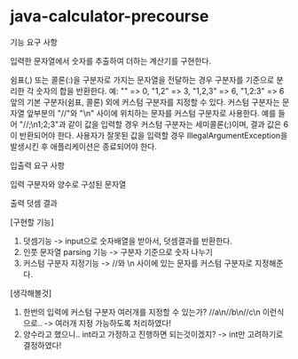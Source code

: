 # java-calculator-precourse

기능 요구 사항

입력한 문자열에서 숫자를 추출하여 더하는 계산기를 구현한다.

쉼표(,) 또는 콜론(:)을 구분자로 가지는 문자열을 전달하는 경우 구분자를 기준으로 분리한 각 숫자의 합을 반환한다.
예: "" => 0, "1,2" => 3, "1,2,3" => 6, "1,2:3" => 6
앞의 기본 구분자(쉼표, 콜론) 외에 커스텀 구분자를 지정할 수 있다. 커스텀 구분자는 문자열 앞부분의 "//"와 "\n" 사이에 위치하는 문자를 커스텀 구분자로 사용한다.
예를 들어 "//;\n1;2;3"과 같이 값을 입력할 경우 커스텀 구분자는 세미콜론(;)이며, 결과 값은 6이 반환되어야 한다.
사용자가 잘못된 값을 입력할 경우 IllegalArgumentException을 발생시킨 후 애플리케이션은 종료되어야 한다.


입출력 요구 사항

입력
구분자와 양수로 구성된 문자열

출력
덧셈 결과

[구현할 기능]
1. 덧셈기능 -> input으로 숫자배열을 받아서, 덧셈결과를 반환한다.
2. 인풋 문자열 parsing 기능 -> 구분자 기준으로 숫자 나누기
3. 커스텀 구분자 지정기능 -> //와 \n 사이에 있는 문자를 커스텀 구분자로 지정해준다.

[생각해볼것]
1. 한번의 입력에 커스텀 구분자 여러개를 지정할 수 있는가? //a\n//b\n//c\n 이런식으로..
   -> 여러개 지정 가능하도록 처리하였다!
2. 양수라고 했으니.. int라고 가정하고 진행하면 되는것이겠지?
   -> int만 고려하기로 결정하였다!